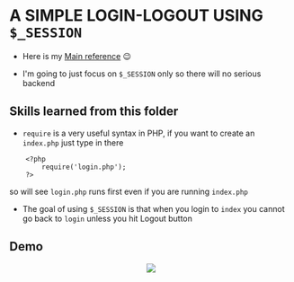 # A SIMPLE LOGIN-LOGOUT USING `$_SESSION`

* Here is my [Main reference](https://www.studentstutorial.com/php/login-logout-with-session) :wink:

* I'm going to just focus on `$_SESSION` only so there will no serious backend

## Skills learned from this folder
* `require` is a very useful syntax in PHP, if you want to create an `index.php` just type in there

```
    <?php
        require('login.php');
    ?>
```

so will see `login.php` runs first even if you are running `index.php`

* The goal of using `$_SESSION` is that when you login to `index` you cannot go back to `login` unless you hit Logout button

## Demo 

<p align = "center">
    <img src = "/Screenshots/demo2.png"/>
</p>
